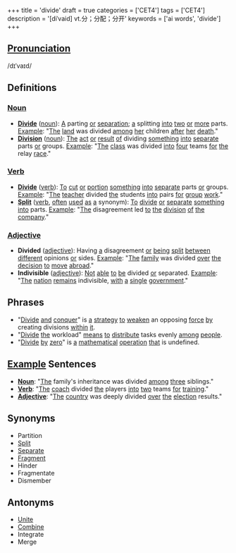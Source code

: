+++
title = 'divide'
draft = true
categories = ['CET4']
tags = ['CET4']
description = '[diˈvaid] vt.分；分配；分开'
keywords = ['ai words', 'divide']
+++

## [Pronunciation](/post/pronunciation/)
/dɪˈvaɪd/

## Definitions
### [Noun](/post/noun/)
- **[Divide](/post/divide/)** ([noun](/post/noun/)): [A](/post/a/) parting [or](/post/or/) [separation](/post/separation/); [a](/post/a/) splitting [into](/post/into/) [two](/post/two/) [or](/post/or/) [more](/post/more/) parts. [Example](/post/example/): "[The](/post/the/) [land](/post/land/) was divided [among](/post/among/) [her](/post/her/) children [after](/post/after/) [her](/post/her/) [death](/post/death/)."
- **[Division](/post/division/)** ([noun](/post/noun/)): [The](/post/the/) [act](/post/act/) [or](/post/or/) [result](/post/result/) [of](/post/of/) dividing [something](/post/something/) [into](/post/into/) [separate](/post/separate/) parts [or](/post/or/) groups. [Example](/post/example/): "[The](/post/the/) [class](/post/class/) was divided [into](/post/into/) [four](/post/four/) teams [for](/post/for/) [the](/post/the/) relay [race](/post/race/)."

### [Verb](/post/verb/)
- **[Divide](/post/divide/)** ([verb](/post/verb/)): [To](/post/to/) [cut](/post/cut/) [or](/post/or/) [portion](/post/portion/) [something](/post/something/) [into](/post/into/) [separate](/post/separate/) parts [or](/post/or/) groups. [Example](/post/example/): "[The](/post/the/) [teacher](/post/teacher/) divided [the](/post/the/) students [into](/post/into/) pairs [for](/post/for/) [group](/post/group/) [work](/post/work/)."
- **[Split](/post/split/)** ([verb](/post/verb/), [often](/post/often/) [used](/post/used/) [as](/post/as/) [a](/post/a/) synonym): [To](/post/to/) [divide](/post/divide/) [or](/post/or/) [separate](/post/separate/) [something](/post/something/) [into](/post/into/) parts. [Example](/post/example/): "[The](/post/the/) disagreement led [to](/post/to/) [the](/post/the/) [division](/post/division/) [of](/post/of/) [the](/post/the/) [company](/post/company/)."

### [Adjective](/post/adjective/)
- **Divided** ([adjective](/post/adjective/)): Having [a](/post/a/) disagreement [or](/post/or/) [being](/post/being/) [split](/post/split/) [between](/post/between/) [different](/post/different/) opinions [or](/post/or/) sides. [Example](/post/example/): "[The](/post/the/) [family](/post/family/) was divided [over](/post/over/) [the](/post/the/) [decision](/post/decision/) [to](/post/to/) [move](/post/move/) [abroad](/post/abroad/)."
- **Indivisible** ([adjective](/post/adjective/)): [Not](/post/not/) [able](/post/able/) [to](/post/to/) [be](/post/be/) divided [or](/post/or/) separated. [Example](/post/example/): "[The](/post/the/) [nation](/post/nation/) [remains](/post/remains/) indivisible, [with](/post/with/) [a](/post/a/) [single](/post/single/) [government](/post/government/)."

## Phrases
- "[Divide](/post/divide/) [and](/post/and/) [conquer](/post/conquer/)" is [a](/post/a/) [strategy](/post/strategy/) [to](/post/to/) [weaken](/post/weaken/) an opposing [force](/post/force/) [by](/post/by/) creating divisions [within](/post/within/) [it](/post/it/).
- "[Divide](/post/divide/) [the](/post/the/) workload" [means](/post/means/) [to](/post/to/) [distribute](/post/distribute/) tasks evenly [among](/post/among/) [people](/post/people/).
- "[Divide](/post/divide/) [by](/post/by/) [zero](/post/zero/)" is [a](/post/a/) [mathematical](/post/mathematical/) [operation](/post/operation/) [that](/post/that/) is undefined.

## [Example](/post/example/) Sentences
- **[Noun](/post/noun/)**: "[The](/post/the/) family's inheritance was divided [among](/post/among/) [three](/post/three/) siblings."
- **[Verb](/post/verb/)**: "[The](/post/the/) [coach](/post/coach/) divided [the](/post/the/) players [into](/post/into/) [two](/post/two/) teams [for](/post/for/) [training](/post/training/)."
- **[Adjective](/post/adjective/)**: "[The](/post/the/) [country](/post/country/) was deeply divided [over](/post/over/) [the](/post/the/) [election](/post/election/) results."

## Synonyms
- Partition
- [Split](/post/split/)
- [Separate](/post/separate/)
- [Fragment](/post/fragment/)
- Hinder
- Fragmentate
- Dismember

## Antonyms
- [Unite](/post/unite/)
- [Combine](/post/combine/)
- Integrate
- Merge
